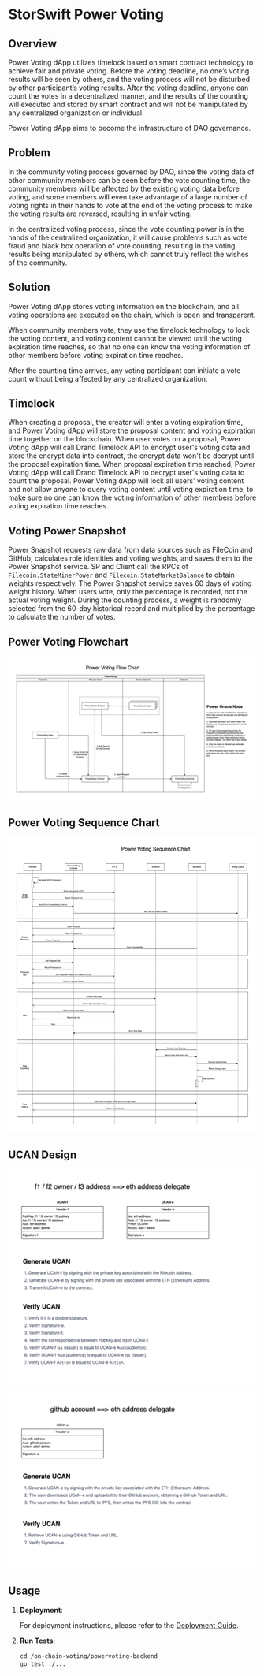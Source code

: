 # StorSwift Power Voting

## Overview

Power Voting dApp utilizes timelock based on smart contract technology to achieve fair and private voting. Before the voting deadline, no one’s voting results will be seen by others, and the voting process will not be disturbed by other participant’s voting results. After the voting deadline, anyone can count the votes in a decentralized manner, and the results of the counting will executed and stored by smart contract and will not be manipulated by any centralized organization or individual. 

Power Voting dApp aims to become the infrastructure of DAO governance.

## Problem

In the community voting process governed by DAO, since the voting data of other community members can be seen before the vote counting time, the community members will be affected by the existing voting data before voting, and some members will even take advantage of a large number of voting rights in their hands to vote at the end of the voting process to make the voting results are reversed, resulting in unfair voting.

In the centralized voting process, since the vote counting power is in the hands of the centralized organization, it will cause problems such as vote fraud and black box operation of vote counting, resulting in the voting results being manipulated by others, which cannot truly reflect the wishes of the community.

## Solution

Power Voting dApp stores voting information on the blockchain, and all voting operations are executed on the chain, which is open and transparent. 

When community members vote, they use the timelock technology to lock the voting content, and voting content cannot be viewed until the voting expiration time reaches, so that no one can know the voting information of other members before voting expiration time reaches. 

After the counting time arrives, any voting participant can initiate a vote count without being affected by any centralized organization.

## Timelock

When creating a proposal, the creator will enter a voting expiration time, and Power Voting dApp will store the proposal content and voting expiration time together on the blockchain. When user votes on a proposal, Power Voting dApp will call Drand Timelock API to encrypt user's voting data and store the encrypt data into contract, the encrypt data won't be decrypt until the proposal expiration time. When proposal expiration time reached, Power Voting dApp will call Drand Timelock API to decrypt user's voting data to count the proposal. Power Voting dApp will lock all users' voting content and not allow anyone to query voting content until voting expiration time, to make sure no one can know the voting information of other members before voting expiration time reaches.

## Voting Power Snapshot

Power Snapshot requests raw data from data sources such as FileCoin and GitHub, calculates role identities and voting weights, and saves them to the Power Snapshot service. SP and Client call the RPCs of `Filecoin.StateMinerPower` and `Filecoin.StateMarketBalance` to obtain weights respectively. The Power Snapshot service saves 60 days of voting weight history. When users vote, only the percentage is recorded, not the actual voting weight. During the counting process, a weight is randomly selected from the 60-day historical record and multiplied by the percentage to calculate the number of votes.

## Power Voting Flowchart

![](img/flowchart.png)

## Power Voting Sequence Chart

![](img/timing_diagram.png)

## UCAN Design

![](img/ucan1.png)

![](img/ucan2.png)


## Usage

1. **Deployment**: 

   For deployment instructions, please refer to the [Deployment Guide](Install.md).

2. **Run Tests**:

   ```
   cd /on-chain-voting/powervoting-backend
   go test ./...
   ```